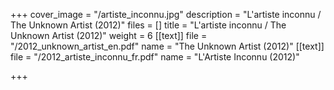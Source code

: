 +++
cover_image = "/artiste_inconnu.jpg"
description = "L'artiste inconnu / The Unknown Artist (2012)"
files = []
title = "L'artiste inconnu / The Unknown Artist (2012)"
weight = 6
[[text]]
file = "/2012_unknown_artist_en.pdf"
name = "The Unknown Artist (2012)"
[[text]]
file = "/2012_artiste_inconnu_fr.pdf"
name = "L'Artiste Inconnu (2012)"

+++
